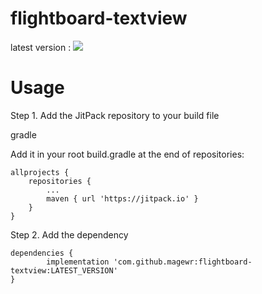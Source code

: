 # flightboard-textview

latest version : [![](https://jitpack.io/v/magewr/flightboard-textview.svg)](https://jitpack.io/#magewr/flightboard-textview)

# Usage

Step 1. Add the JitPack repository to your build file

gradle

Add it in your root build.gradle at the end of repositories:

	allprojects {
		repositories {
			...
			maven { url 'https://jitpack.io' }
		}
	}
Step 2. Add the dependency

	dependencies {
	        implementation 'com.github.magewr:flightboard-textview:LATEST_VERSION'
	}
